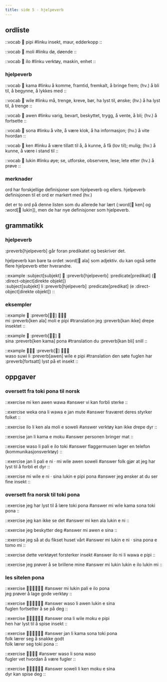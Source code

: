 ```yaml
---
title: side 5 - hjelpeverb 
---
```


## ordliste

::vocab
󱥑 pipi
#linku
insekt, maur, edderkopp
::

::vocab
󱤷 moli
#linku
dø, døende
::

::vocab
󱤎 ilo
#linku
verktøy, maskin, enhet
::

### hjelpeverb

::vocab
󱤖 kama
#linku
å komme, framtid, fremkalt, å bringe frem; (hv.) å bli til, å begynne, å lykkes med
::

::vocab
󱥷 wile
#linku
må, trenge, kreve, bør, ha lyst til, ønske; (hv.) å ha lyst til, å trenge
::

::vocab
󱤈 awen
#linku
varig, bevart, beskyttet, trygg, å vente, å bli; (hv.) å fortsette
::

::vocab
󱥡 sona
#linku
å vite, å være klok, å ha informasjon; (hv.) å vite hvordan
::

::vocab
󱤘 ken
#linku
å være tillatt til å, å kunne, å få (lov til); mulig; (hv.) å kunne, å være i stand til
::

::vocab
󱤮 lukin
#linku
øye; se, utforske, observere, lese; lete etter (hv.) å prøve
::

### merknader

ord har forskjellige definisjoner som hjelpeverb og ellers. hjelpeverb definisjonen til et ord er markert med (hv.)

det er to ord på denne listen som du allerede har lært (:word[󱤘 ken] og :word[󱤮 lukin]), men de har nye definisjoner som hjelpeverb.

## grammatikk
### hjelpeverb
:preverb[hjelpeverb] går foran predikatet og beskriver det.

hjelpeverb kan bare ta ordet :word[󱤂 ala] som adjektiv. du kan også sette flere hjelpeverb etter hverandre. 

::example
:subject[subjekt] 󱤧 :preverb[hjelpeverb] :predicate[predikat] (󱤉 :direct-object[direkte objekt]) \
:subject[subjekt] li :preverb[hjelpeverb] :predicate[predikat] (e :direct-object[direkte objekt])
::

### eksempler
::example
󱤴 :preverb[󱤘󱤂] 󱤷󱤉󱥑 \
mi :preverb[ken ala] moli e pipi
#translation
jeg :preverb[kan ikke] drepe insektet
::

::example
󱥞 :preverb[󱤘󱤖] 󱥔 \
sina :preverb[ken kama] pona
#translation
du :preverb[kan bli] snill
::

::example
󱥴󱥦󱤧 :preverb[󱤈] 󱥷󱤉󱥑 \
waso suwi li :preverb[awen] wile e pipi
#translation
den søte fuglen har :preverb[fortsatt] lyst på et insekt
::

## oppgaver
### oversett fra toki pona til norsk
::exercise
mi ken awen wawa
#answer
vi kan forbli sterke
::

::exercise
weka ona li wawa e jan mute
#answer
fraværet deres styrker folket
::

::exercise
ilo li ken ala moli e soweli
#answer
verktøy kan ikke drepe dyr
::

::exercise
jan li kama e moku
#answer
personen bringer mat
::

::exercise
waso li pali e ilo toki
#answer
flaggermusen lager en telefon (kommunikasjonsverktøy)
::

::exercise
jan li pali e ni · mi wile awen soweli
#answer
folk gjør at jeg har lyst til å forbli et dyr
::

::exercise
mi wile e ni · sina lukin e pipi pona
#answer
jeg ønsker at du ser fine insekt
::

### oversett fra norsk til toki pona
::exercise
jeg har lyst til å lære toki pona
#answer
mi wile kama sona toki pona
::

::exercise
jeg kan ikke se det
#answer
mi ken ala lukin e ni
::

::exercise
jeg beskytter deg
#answer
mi awen e sina
::

::exercise
jeg så at du fikset huset vårt
#answer
mi lukin e ni · sina pona e tomo mi
::

::exercise
dette verktøyet forsterker insekt
#answer
ilo ni li wawa e pipi
::

::exercise
jeg prøver å se brillene mine
#answer
mi lukin lukin e ilo lukin mi
::

### les sitelen pona
::exercise
󱤴󱤮󱥉󱤉󱤎󱥔
#answer
mi lukin pali e ilo pona \
jeg prøver å lage gode verktøy
::

::exercise
󱥴󱤧󱤈󱤮󱤉󱥞
#answer
waso li awen lukin e sina \
fuglen fortsetter å se på deg
::

::exercise
󱥆󱤧󱥷󱤶󱤉󱥑
#answer
ona li wile moku e pipi \
hen har lyst til å spise insekt
::

::exercise
󱤑󱤧󱤖󱥡󱥬󱥔
#answer
jan li kama sona toki pona \
folk lærer seg å snakke godt \
folk lærer seg toki pona
::

::exercise
󱥴󱤧󱥡󱥴
#answer
waso li sona waso \
fugler vet hvordan å være fugler
::

::exercise
󱥢󱤧󱤘󱤶󱤉󱥞
#answer
soweli li ken moku e sina \
dyr kan spise deg
::